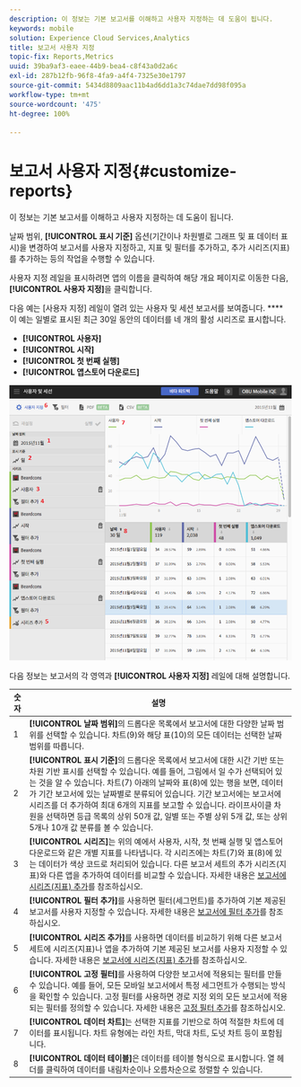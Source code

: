 ```yaml
---
description: 이 정보는 기본 보고서를 이해하고 사용자 지정하는 데 도움이 됩니다.
keywords: mobile
solution: Experience Cloud Services,Analytics
title: 보고서 사용자 지정
topic-fix: Reports,Metrics
uuid: 39ba9af3-eaee-44b9-bea4-c8f43a0d2a6c
exl-id: 287b12fb-96f8-4fa9-a4f4-7325e30e1797
source-git-commit: 5434d8809aac11b4ad6dd1a3c74dae7dd98f095a
workflow-type: tm+mt
source-wordcount: '475'
ht-degree: 100%

---
```


# 보고서 사용자 지정{#customize-reports}

이 정보는 기본 보고서를 이해하고 사용자 지정하는 데 도움이 됩니다.

날짜 범위, **[!UICONTROL 표시 기준]** 옵션(기간이나 차원별로 그래프 및 표 데이터 표시)을 변경하여 보고서를 사용자 지정하고, 지표 및 필터를 추가하고, 추가 시리즈(지표)를 추가하는 등의 작업을 수행할 수 있습니다.

사용자 지정 레일을 표시하려면 앱의 이름을 클릭하여 해당 개요 페이지로 이동한 다음, **[!UICONTROL 사용자 지정]**&#x200B;을 클릭합니다.

다음 예는 [사용자 지정] 레일이 열려 있는 사용자 및 세션 보고서를 보여줍니다. **** 이 예는 일별로 표시된 최근 30일 동안의 데이터를 네 개의 활성 시리즈로 표시합니다.

* **[!UICONTROL 사용자]**
* **[!UICONTROL 시작]**
* **[!UICONTROL 첫 번째 실행]**
* **[!UICONTROL 앱스토어 다운로드]**

![](assets/reports.png)

다음 정보는 보고서의 각 영역과 **[!UICONTROL 사용자 지정]** 레일에 대해 설명합니다.

| 숫자 | 설명 |
|--- |--- |
| 1 | **[!UICONTROL 날짜 범위]**&#x200B;의 드롭다운 목록에서 보고서에 대한 다양한 날짜 범위를 선택할 수 있습니다. 차트(9)와 해당 표(10)의 모든 데이터는 선택한 날짜 범위를 따릅니다. |
| 2 | **[!UICONTROL 표시 기준]**&#x200B;의 드롭다운 목록에서 보고서에 대한 시간 기반 또는 차원 기반 표시를 선택할 수 있습니다. 예를 들어, 그림에서 일 수가 선택되어 있는 것을 알 수 있습니다. 차트(7) 아래의 날짜와 표(8)에 있는 행을 보면, 데이터 가 기간 보고서에 있는 날짜별로 분류되어 있습니다. 기간 보고서에는 보고서에 시리즈를 더 추가하여 최대 6개의 지표를 보고할 수 있습니다.  라이프사이클 차원을 선택하면 등급 목록의 상위 50개 값, 일별 또는 주별 상위 5개 값, 또는 상위 5개나 10개 값 분류를 볼 수 있습니다. |
| 3 | **[!UICONTROL 시리즈]**&#x200B;는 위의 예에서 사용자, 시작, 첫 번째 실행 및 앱스토어 다운로드와 같은 개별 지표를 나타냅니다. 각 시리즈에는 차트(7)와 표(8)에 있는 데이터가 색상 코드로 처리되어 있습니다.  다른 보고서 세트의 추가 시리즈(지표)와 다른 앱을 추가하여 데이터를 비교할 수 있습니다.  자세한 내용은 [보고서에 시리즈(지표) 추가](/help/using/usage/reports-customize/t-reports-series.md)를 참조하십시오. |
| 4 | **[!UICONTROL 필터 추가]**&#x200B;를 사용하면 필터(세그먼트)를 추가하여 기본 제공된 보고서를 사용자 지정할 수 있습니다. 자세한 내용은 [보고서에 필터 추가](/help/using/usage/reports-customize/t-reports-customize.md)를 참조하십시오. |
| 5 | **[!UICONTROL 시리즈 추가]**&#x200B;를 사용하면 데이터를 비교하기 위해 다른 보고서 세트에 시리즈(지표)나 앱을 추가하여 기본 제공된 보고서를 사용자 지정할 수 있습니다. 자세한 내용은 [보고서에 시리즈(지표) 추가](/help/using/usage/reports-customize/t-reports-series.md)를 참조하십시오. |
| 6 | **[!UICONTROL 고정 필터]**&#x200B;를 사용하여 다양한 보고서에 적용되는 필터를 만들 수 있습니다. 예를 들어, 모든 모바일 보고서에서 특정 세그먼트가 수행되는 방식을 확인할 수 있습니다. 고정 필터를 사용하면 경로 지정 외의 모든 보고서에 적용되는 필터를 정의할 수 있습니다.  자세한 내용은 [고정 필터 추가](/help/using/usage/reports-customize/t-sticky-filter.md)를 참조하십시오. |
| 7 | **[!UICONTROL 데이터 차트]**&#x200B;는 선택한 지표를 기반으로 하여 적절한 차트에 데이터를 표시됩니다. 차트 유형에는 라인 차트, 막대 차트, 도넛 차트 등이 포함됩니다. |
| 8 | **[!UICONTROL 데이터 테이블]**&#x200B;은 데이터를 테이블 형식으로 표시합니다. 열 헤더를 클릭하여 데이터를 내림차순이나 오름차순으로 정렬할 수 있습니다. |
